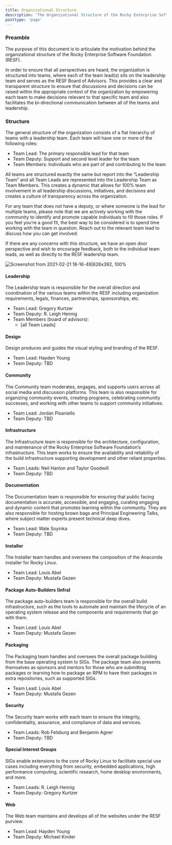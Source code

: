 ```yaml
---
title: Organizational Structure
description: 'The Organizational Structure of the Rocky Enterprise Software Foundation'
posttype: 'page'
---
```


### Preamble

The purpose of this document is to articulate the motivation behind the organizational structure of the Rocky Enterprise Software Foundation (RESF).

In order to ensure that all perspectives are heard, the organization is structured into teams, where each of the team lead(s) sits on the leadership team and serves as the RESF Board of Advisors. This provides a clear and transparent structure to ensure that discussions and decisions can be raised within the appropriate context of the organization by empowering each team to make decisions relevant to that specific team and also facilitates the bi-directional communication between all of the teams and leadership.

### Structure

The general structure of the organization consists of a flat hierarchy of teams with a leadership team. Each team will have one or more of the following roles:

- Team Lead: The primary responsible lead for that team
- Team Deputy: Support and second level leader for the team
- Team Members: Individuals who are part of and contributing to the team

All teams are structured exactly the same but report into the “Leadership Team” and all Team Leads are represented into the Leadership Team as Team Members. This creates a dynamic that allows for 100% team involvement in all leadership discussions, initiatives, and decisions and creates a culture of transparency across the organization.

For any team that does not have a deputy, or where someone is the lead for multiple teams, please note that we are actively working with the community to identify and promote capable individuals to fill those roles. If you feel you’re a good fit, the best way to be considered is to spend time working with the team in question. Reach out to the relevant team lead to discuss how you can get involved.

If there are any concerns with this structure, we have an open door perspective and wish to encourage feedback, both to the individual team leads, as well as directly to the RESF leadership team.

![Screenshot from 2021-02-21 18-16-49|626x392, 100%](https://aws1.discourse-cdn.com/standard14/uploads/rockylinux/original/1X/12ce49ceeb7901faebc7eb0e35b5cfef7c9e8144.png)

#### Leadership

The Leadership team is responsible for the overall direction and coordination of the various teams within the RESF including organization requirements, legals, finances, partnerships, sponsorships, etc.

- Team Lead: Gregory Kurtzer
- Team Deputy: R. Leigh Hennig
- Team Members (board of advisors):
  - [all Team Leads]

#### Design

Design produces and guides the visual styling and branding of the RESF.

- Team Lead: Hayden Young
- Team Deputy: TBD

#### Community

The Community team moderates, engages, and supports users across all social media and discussion platforms. This team is also responsible for organizing community events, creating programs, celebrating community successes, and working with other teams to support community initiatives.

- Team Lead: Jordan Pisaniello
- Team Deputy: TBD

#### Infrastructure

The Infrastructure team is responsible for the architecture, configuration, and maintenance of the Rocky Enterprise Software Foundation’s infrastructure. This team works to ensure the availability and reliability of the build infrastructure supporting development and other reliant properties.

- Team Leads: Neil Hanlon and Taylor Goodwill
- Team Deputy: TBD

#### Documentation

The Documentation team is responsible for ensuring that public facing documentation is accurate, accessible, and engaging, curating engaging and dynamic content that promotes learning within the community. They are also responsible for hosting brown bags and Principal Engineering Talks, where subject matter experts present technical deep dives.

- Team Lead: Wale Soyinka
- Team Deputy: TBD

#### Installer

The Installer team handles and oversees the composition of the Anaconda installer for Rocky Linux.

- Team Lead: Louis Abel
- Team Deputy: Mustafa Gezen

#### Package Auto-Builders (Infra)

The package auto-builders team is responsible for the overall build infrastructure, such as the tools to automate and maintain the lifecycle of an operating system release and the components and requirements that go with them.

- Team Lead: Louis Abel
- Team Deputy: Mustafa Gezen

#### Packaging

The Packaging team handles and oversees the overall package building from the base operating system to SIGs. The package team also presents themselves as sponsors and mentors for those who are submitting packages or learning how to package an RPM to have their packages in extra repositories, such as supported SIGs.

- Team Lead: Louis Abel
- Team Deputy: Mustafa Gezen

#### Security

The Security team works with each team to ensure the integrity, confidentiality, assurance, and compliance of data and services.

- Team Leads: Rob Felsburg and Benjamin Agner
- Team Deputy: TBD

#### Special Interest Groups

SIGs enable extensions to the core of Rocky Linux to facilitate special use cases including everything from security, embedded applications, high performance computing, scientific research, home desktop environments, and more.

- Team Leads: R. Leigh Hennig
- Team Deputy: Gregory Kurtzer

#### Web

The Web team maintains and develops all of the websites under the RESF purview.

- Team Lead: Hayden Young
- Team Deputy: Michael Kinder
